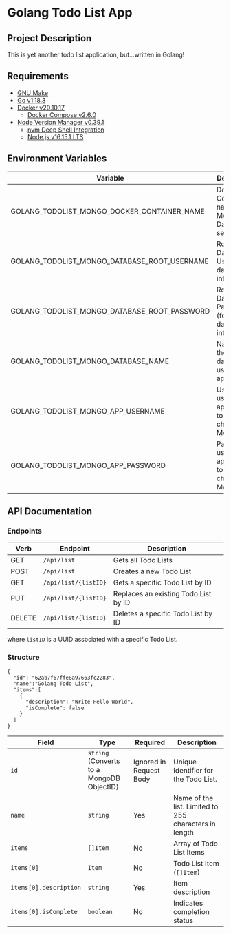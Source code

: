 # Golang Todo List App

## Project Description

This is yet another todo list application, but...written in Golang!

## Requirements

- [GNU Make](https://www.gnu.org/software/make/)
- [Go v1.18.3](https://go.dev/)
- [Docker v20.10.17](https://www.docker.com/)
  - [Docker Compose v2.6.0](https://www.docker.com/)
- [Node Version Manager v0.39.1](https://github.com/nvm-sh/nvm)
  - [nvm Deep Shell Integration](https://github.com/nvm-sh/nvm#deeper-shell-integration)
  - [Node.js v16.15.1 LTS](https://github.com/nvm-sh/nvm#long-term-support)

## Environment Variables

| Variable                                     | Description                                                    |
| -------------------------------------------- | -------------------------------------------------------------- |
| GOLANG_TODOLIST_MONGO_DOCKER_CONTAINER_NAME  | Docker Container name of the MongoDB Database services         |
| GOLANG_TODOLIST_MONGO_DATABASE_ROOT_USERNAME | Root Database User (for database intialization)                |
| GOLANG_TODOLIST_MONGO_DATABASE_ROOT_PASSWORD | Root Database Password (for database intialization)            |
| GOLANG_TODOLIST_MONGO_DATABASE_NAME          | Name of the database used by the application                   |
| GOLANG_TODOLIST_MONGO_APP_USERNAME           | Username used by the application to persist changes to MongoDB |
| GOLANG_TODOLIST_MONGO_APP_PASSWORD           | Password used by the application to persist changes to MongoDB |

## API Documentation

### Endpoints

| Verb   | Endpoint             | Description                          |
| ------ | -------------------- | ------------------------------------ |
| GET    | `/api/list`          | Gets all Todo Lists                  |
| POST   | `/api/list`          | Creates a new Todo List              |
| GET    | `/api/list/{listID}` | Gets a specific Todo List by ID      |
| PUT    | `/api/list/{listID}` | Replaces an existing Todo List by ID |
| DELETE | `/api/list/{listID}` | Deletes a specific Todo List by ID   |

where `listID` is a UUID associated with a specific Todo List.

### Structure

```
{
  "id": "62ab7f67ffe8a97663fc2283",
  "name":"Golang Todo List",
  "items":[
    {
      "description": "Write Hello World",
      "isComplete": false
    }
  ]
}
```

| Field                  | Type                                      | Required                | Description                                           |
| ---------------------- | ----------------------------------------- | ----------------------- | ----------------------------------------------------- |
| `id`                   | `string` (Converts to a MongoDB ObjectID) | Ignored in Request Body | Unique Identifier for the Todo List.                  |
| `name`                 | `string`                                  | Yes                     | Name of the list. Limited to 255 characters in length |
| `items`                | `[]Item`                                  | No                      | Array of Todo List Items                              |
| `items[0]`             | `Item`                                    | No                      | Todo List Item (`[]Item`)                             |
| `items[0].description` | `string`                                  | Yes                     | Item description                                      |
| `items[0].isComplete`  | `boolean`                                 | No                      | Indicates completion status                           |
